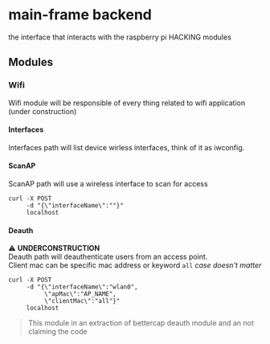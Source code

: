 # main-frame backend
the interface that interacts with the raspberry pi HACKING modules

## Modules

### Wifi
Wifi module will be responsible of every thing related to wifi application (under construction)

#### Interfaces
Interfaces path will list device wirless interfaces, think of it as iwconfig.

#### ScanAP
ScanAP path will use a wireless interface to scan for access 
```console
curl -X POST 
     -d "{\"interfaceName\":""}"
     localhost
```

#### Deauth
:warning: __UNDERCONSTRUCTION__\
Deauth path will deauthenticate users from an access point.\
Client mac can be specific mac address or keyword `all` *case doesn't matter*

```console
curl -X POST 
     -d "{\"interfaceName\":"wlan0",
          \"apMac\":"AP_NAME",
          \"clientMac\":"all"}"
     localhost
```



>This module in an extraction of bettercap deauth module and an not claiming the code